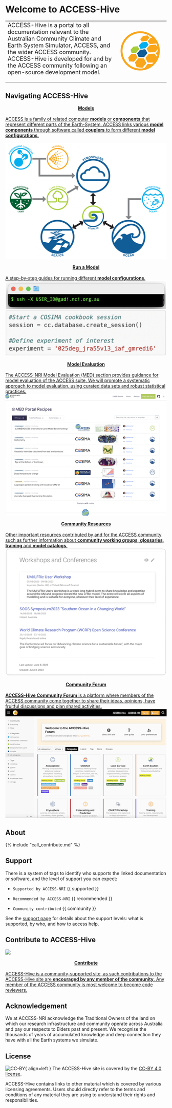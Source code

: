 
<!-- ![ACCESS-HIVE Logo](assets/ACCESS_icon_HIVE.png){align=right width=40%} -->
# <div class="highlight-bg"> Welcome to ACCESS-Hive </div>

<!-- [![github-contributors](https://img.shields.io/github/contributors/ACCESS-Hive/access-hive.github.io?color=blue&style=plastic)][github-repo] -->
<!-- [![forum-users](https://img.shields.io/discourse/users?color=blue&label=forum&server=https%3A%2F%2Fforum.access-hive.org.au&style=plastic)][forum] -->



<table>
<tr>
<td width="70%">
<font size="4%"> ACCESS-Hive is a portal to all documentation relevant to the Australian Community Climate and Earth System Simulator, ACCESS, and the wider ACCESS community. ACCESS-Hive is developed for and by the ACCESS community following an open-source development model.</font>
<br><br>
</td>
<td>
    <img width="90%" src="assets/ACCESS_icon_HIVE.png">
</td>
</tr>
</table>

## Navigating ACCESS-Hive
<div>
    <div>
        <a href="models/">
            <div class="wrapper-div-config">
                <div class="wrapper-text-config">
                    <b>
                        <div style="text-align: center; margin-top: 1em;">
                            <span class="highlight-blue-bg">
                                Models
                            </span>
                        </div>
                    </b>
                    <br>
                    ACCESS is a family of related computer <b>models</b> or <b>components</b> that represent different parts of the Earth-System. ACCESS links various <b>model components</b> through software called <b>couplers</b> to form different <b>model configurations</b>. 
                </div><br>
                <div class="wrapper-img-config">
                    <img src="assets/ACCESS-MODEL.png"></img> 
                </div>
            </div>
        </a>
    </div>
    <div>
        <a href="models/running-a-model">
            <div class="wrapper-div-config">
                <div class="wrapper-text-config">
                    <b><div style="text-align: center; margin-top: 1em;">
                        <span class="highlight-blue-bg">Run a Model</span>
                    </div></b><br>
                    A step-by-step guides for running different <b>model configurations</b>.  
                </div>
                <div class="wrapper-img-config">
                    <img src="assets/get_started_example.png"></img> 
                </div>
            </div>
        </a>
    </div>
    <div>
        <a href="model_evaluation/">
            <div class="wrapper-div-config">
                <div class="wrapper-text-config">
                    <b><div style="text-align: center; margin-top: 1em;">
                        <span class="highlight-blue-bg">Model Evaluation</span>
                    </div></b><br>
                    The ACCESS-NRI Model Evaluation (MED) section provides guidance for model evaluation of the ACCESS suite. We will promote a systematic approach to model evaluation, using curated data sets and robust statistical practices. 
                </div>
                <div class="wrapper-img-config">
                    <img src="assets/resources_example.png"></img> 
                </div>
            </div>
        </a>
    </div>
    <div>
        <a href="community_resources/">
            <div class="wrapper-div-config">
                <div class="wrapper-text-config">
                    <b><div style="text-align: center; margin-top: 1em;">
                        <span class="highlight-blue-bg">Community Resources</span>
                    </div></b><br>
                    Other important resources contributed by and for the ACCESS community such as further information about <b>community working groups</b>, <b>glossaries</b>, <b>training</b> and <b>model catalogs</b>. 
                </div>
                <div class="wrapper-img-config">
                    <img src="assets/community-forum-homepage.png"></img> 
                </div>
            </div>
        </a>
    </div>
    <div>
        <a href="https://forum.access-hive.org.au/" target="_blank">
            <div class="wrapper-div-config">
                <div class="wrapper-text-config">
                    <b><div style="text-align: center; margin-top: 1em;">
                        <span class="highlight-blue-bg">Community Forum</span>
                    </div></b><br>
                    <b>ACCESS-Hive Community Forum</b> is a platform where members of the ACCESS community come together to share their ideas, opinions, have fruitful discussions and plan shared activities. 
                </div>
                <div class="wrapper-img-config">
                    <img src="assets/forum_screenshot.png"></img> 
                </div>
            </div>
        </a>
    </div>
</div>

## About
{% include "call_contribute.md" %}
## Support

There is a system of tags to identify who supports the linked documentation or software, and the level of support you can expect:

- `Supported by ACCESS-NRI` {{ supported }}

- `Recommended by ACCESS-NRI` {{ recommended }}

- `Community contributed` {{ community }}

See the [support page](about/support.md) for details about the support levels: what is supported, by who, and how to access help.

## Contribute to ACCESS-Hive
<div>
    <a href="contribute/" target="_blank">
        <div class="wrapper-div-config">
            <div class="wrapper-img-config">
                <img src="assets/how-to-contribute-img.jpg"></img> 
            </div>
            <div class="wrapper-text-config">
                <b><div style="text-align: center; margin-top: 1em;">
                    <span class="highlight-border">Contribute</span>
                </div></b><br>
                ACCESS-Hive is a community-supported site, as such contributions to the ACCESS-Hive site are <b>encouraged by any member of the community</b>. Any member of the ACCESS community is most welcome to become code reviewers.
            </div>
        </div>
    </a>
</div>

<!-- [How to Contribute][HCG]{ .md-button .md-button--primary }

ACCESS-Hive is a community supported site, as such contributions to the ACCESS-Hive site are **encouraged by any member of the community**. Member of the ACCESS community are also welcome to become reviewers. Please refer to the [contribution guidelines][HCG] to learn how you can help the ACCESS community build a documentation database useful to everyone. -->

## Acknowledgement

We at ACCESS-NRI acknowledge the Traditional Owners of the land on which our research infrastructure and community operate across Australia and pay our respects to Elders past and present. We recognise the thousands of years of accumulated knowledge and deep connection they have with all the Earth systems we simulate.

## License

![CC-BY][CC-BY]{ align=left }
The ACCESS-Hive site is covered by the [CC-BY 4.0 license][human-license].

ACCESS-Hive contains links to other material which is covered by various licensing agreements. Users should directly refer to the terms and conditions of any material they are using to understand their rights and responsibilities. 


[HCG]: contribute/index.md
[CC-BY]: https://i.creativecommons.org/l/by/4.0/88x31.png
[human-license]: about/License.md
[access-nri]: https://access-nri.org.au
[resources]: resources/data.md
[github-repo]: https://github.com/ACCESS-Hive/access-hive.github.io.git
[forum]: https://forum.access-hive.org.au
[hamburger button]: https://en.wikipedia.org/wiki/Hamburger_button
